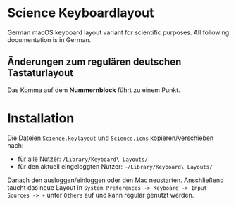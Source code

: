 # Science Keyboardlayout
German macOS keyboard layout variant for scientific purposes. All following documentation is in German.

## Änderungen zum regulären deutschen Tastaturlayout

Das Komma auf dem **Nummernblock** führt zu einem Punkt.

# Installation

Die Dateien `Science.keylayout` und `Science.icns` kopieren/verschieben nach:

* für alle Nutzer: `/Library/Keyboard\ Layouts/`
* für den aktuell eingeloggten Nutzer: `~/Library/Keyboard\ Layouts/`

Danach den ausloggen/einloggen oder den Mac neustarten. Anschließend taucht das neue Layout in `System Preferences -> Keyboard -> Input Sources -> +` unter `Others` auf und kann regulär genutzt werden.

